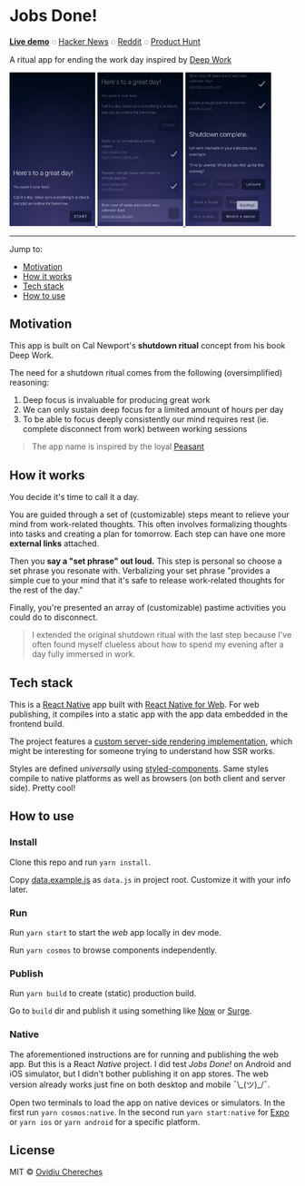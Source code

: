 # Jobs Done!

**[Live demo](https://jobs-done.now.sh)** ◌ [Hacker News](https://news.ycombinator.com/item?id=18339215) ◌ [Reddit](https://www.reddit.com/r/productivity/comments/9t8clr/jobs_done_a_ritual_app_for_ending_the_work_day/) ◌ [Product Hunt](https://www.producthunt.com/posts/jobs-done)

A ritual app for ending the work day inspired by [Deep Work](http://calnewport.com/books/deep-work/)

<a href="https://jobs-done.now.sh/">
  <img width="30%" alt="Screenshot" src="screen1.png">
</a>
<a href="https://jobs-done.now.sh/">
  <img width="30%" alt="Screenshot" src="screen2.png">
</a>
<a href="https://jobs-done.now.sh/">
  <img width="30%" alt="Screenshot" src="screen3.png">
</a>

---

Jump to:

- [Motivation](#motivation)
- [How it works](#how-it-works)
- [Tech stack](#tech-stack)
- [How to use](#how-to-use)

## Motivation

This app is built on Cal Newport's **shutdown ritual** concept from his book Deep Work.

The need for a shutdown ritual comes from the following (oversimplified) reasoning:

1.  Deep focus is invaluable for producing great work
2.  We can only sustain deep focus for a limited amount of hours per day
3.  To be able to focus deeply consistently our mind requires rest (ie. complete disconnect from work) between working sessions

> The app name is inspired by the loyal [Peasant](https://www.youtube.com/watch?v=5r06heQ5HsI)

## How it works

You decide it's time to call it a day.

You are guided through a set of (customizable) steps meant to relieve your mind from work-related thoughts. This often involves formalizing thoughts into tasks and creating a plan for tomorrow. Each step can have one more **external links** attached.

Then you **say a "set phrase" out loud.** This step is personal so choose a set phrase you resonate with. Verbalizing your set phrase "provides a simple cue to your mind that it's safe to release work-related thoughts for the rest of the day."

Finally, you're presented an array of (customizable) pastime activities you could do to disconnect.

> I extended the original shutdown ritual with the last step because I've often found myself clueless about how to spend my evening after a day fully immersed in work.

## Tech stack

This is a [React Native](https://facebook.github.io/react-native/) app built with [React Native for Web](https://github.com/necolas/react-native-web/). For web publishing, it compiles into a static app with the app data embedded in the frontend build.

The project features a [custom server-side rendering implementation](https://github.com/skidding/jobs-done/blob/d3d85ce6c5b156249702d90190397bd67fdc31ed/tools/shared/renderIndex.js#L13-L39), which might be interesting for someone trying to understand how SSR works.

Styles are defined _universally_ using [styled-components](https://www.styled-components.com/). Same styles compile to native platforms as well as browsers (on both client and server side). Pretty cool!

## How to use

### Install

Clone this repo and run `yarn install`.

Copy [data.example.js](data.example.js) as `data.js` in project root. Customize it with your info later.

### Run

Run `yarn start` to start the _web_ app locally in dev mode.

Run `yarn cosmos` to browse components independently.

### Publish

Run `yarn build` to create (static) production build.

Go to `build` dir and publish it using something like [Now](https://zeit.co/now) or [Surge](https://surge.sh/).

### Native

The aforementioned instructions are for running and publishing the web app. But this is a React _Native_ project. I did test _Jobs Done!_ on Android and iOS simulator, but I didn't bother publishing it on app stores. The web version already works just fine on both desktop and mobile ¯\\\_(ツ)\_/¯.

Open two terminals to load the app on native devices or simulators. In the first run `yarn cosmos:native`. In the second run `yarn start:native` for [Expo](https://expo.io/) or `yarn ios` or `yarn android` for a specific platform.

## License

MIT © [Ovidiu Cherecheș](https://ovidiu.ch)
